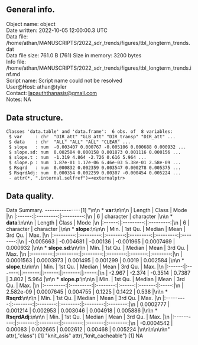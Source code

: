 <!-- This is a markdown file. -->


 General info.
---------------

Object name:    object      
Date written:   2022-10-05 12:00:00.3 UTC  
Data file:      /home/athan/MANUSCRIPTS/2022_sdr_trends/figures/tbl_longterm_trends.dat      
Data file size: 761.0 B (761) 
Size in memory: 3200 bytes      
Info file:      /home/athan/MANUSCRIPTS/2022_sdr_trends/figures/tbl_longterm_trends.inf.md      
Script name:    Script name could not be resolved      
User@Host:      athan@tyler   
Contact:        <lapauththanasis@gmail.com>      
Notes:          NA      


 Data structure.
-----------------

```
Classes 'data.table' and 'data.frame':	6 obs. of  8 variables:
 $ var     : chr  "DIR_att" "GLB_att" "DIR_transp" "DIR_att" ...
 $ data    : chr  "ALL" "ALL" "ALL" "CLEAR" ...
 $ slope   : num  -0.003407 0.000767 -0.005106 0.000688 0.000932 ...
 $ slope.sd: num  0.002584 0.000158 0.001873 0.001116 0.000156 ...
 $ slope.t : num  -1.319 4.864 -2.726 0.616 5.964 ...
 $ slope.p : num  1.87e-01 1.17e-06 6.46e-03 5.38e-01 2.58e-09 ...
 $ Rsqrd   : num  0.000832 0.002359 0.003547 0.000278 0.005375 ...
 $ RsqrdAdj: num  0.000354 0.002259 0.00307 -0.000454 0.005224 ...
 - attr(*, ".internal.selfref")=<externalptr> 
```


 Data quality.
---------------
 Data Summary.
---------------[1] "\n\n  * **var**:\n\n\n    | Length |   Class   |   Mode    |\n    |:------:|:---------:|:---------:|\n    |   6    | character | character |\n\n  * **data**:\n\n\n    | Length |   Class   |   Mode    |\n    |:------:|:---------:|:---------:|\n    |   6    | character | character |\n\n  * **slope**:\n\n\n    |   Min.    |  1st Qu.  |  Median  |   Mean    |  3rd Qu.  |   Max.   |\n    |:---------:|:---------:|:--------:|:---------:|:---------:|:--------:|\n    | -0.005663 | -0.004681 | -0.00136 | -0.001965 | 0.0007469 | 0.000932 |\n\n  * **slope.sd**:\n\n\n    |   Min.    |  1st Qu.  |  Median  |   Mean   | 3rd Qu. |   Max.   |\n    |:---------:|:---------:|:--------:|:--------:|:-------:|:--------:|\n    | 0.0001563 | 0.0003973 | 0.001495 | 0.001299 | 0.0019  | 0.002584 |\n\n  * **slope.t**:\n\n\n    |  Min.  | 1st Qu. | Median  |  Mean  | 3rd Qu. | Max.  |\n    |:------:|:-------:|:-------:|:------:|:-------:|:-----:|\n    | -2.967 | -2.374  | -0.3514 | 0.7387 |  3.802  | 5.964 |\n\n  * **slope.p**:\n\n\n    |   Min.    |  1st Qu.  |  Median  |  Mean  | 3rd Qu. | Max.  |\n    |:---------:|:---------:|:--------:|:------:|:-------:|:-----:|\n    | 2.582e-09 | 0.0007645 | 0.004755 | 0.1225 | 0.1422  | 0.538 |\n\n  * **Rsqrd**:\n\n\n    |   Min.    | 1st Qu.  |  Median  |   Mean   | 3rd Qu.  |   Max.   |\n    |:---------:|:--------:|:--------:|:--------:|:--------:|:--------:|\n    | 0.0002777 | 0.001214 | 0.002953 | 0.003046 | 0.004918 | 0.005886 |\n\n  * **RsqrdAdj**:\n\n\n    |    Min.    | 1st Qu. |  Median  |   Mean   | 3rd Qu. |   Max.   |\n    |:----------:|:-------:|:--------:|:--------:|:-------:|:--------:|\n    | -0.0004542 | 0.00083 | 0.002665 | 0.002612 | 0.00468 | 0.005224 |\n\n\n<!-- end of list -->\n\n\n"
attr(,"class")
[1] "knit_asis"
attr(,"knit_cacheable")
[1] NA
